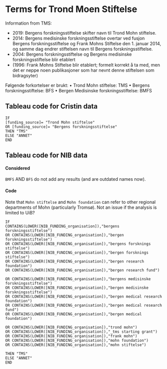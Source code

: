 # Terms for Trond Moen Stiftelse

Information from TMS:
* 2019: Bergens forskningsstiftelse skifter navn til Trond Mohn stiftelse.
* 2014: Bergens medisinske forskningsstiftelse overtar ved fusjon Bergens forskningsstiftelse og Frank Mohns Stiftelse den 1. januar 2014, og samme dag endrer stiftelsen navn til Bergens forskningsstiftelse.
* 2004: Bergens forskningsstiftelse og Bergens medisinske forskningsstiftelse blir etablert 
* (1996: Frank Mohns Stiftelse blir etablert; formelt korrekt å ta med, men det er neppe noen publikasjoner som har nevnt denne stiftelsen som bidragsyter)
 
Følgende forkortelser er brukt:
•	Trond Mohn stiftelse: TMS
•	Bergens forskningsstiftelse: BFS
•	Bergen Medisinske forskningsstiftelse: BMFS

## Tableau code for Cristin data

```
IF 
[funding_source]= "Trond Mohn stiftelse" 
OR [funding_source]= "Bergens forskningsstiftelse" 
THEN "TMS"
ELSE "ANNET"
END
```

## Tableau code for NIB data

#### Considered

`BMFS` AND `BFS` do not add any results (and are outdated names now). 

#### Code

Note that `Mohn stiftelse` and `Mohn foundation` can refer to other regional departments of Mohn (particularly Tromsø). Not an issue if the analysis is limited to UiB?

```
IF 
CONTAINS(LOWER([NIB_FUNDING_organisation]),"bergens forskningsstiftelse")
OR CONTAINS(LOWER([NIB_FUNDING_organisation]),"bergen forskningsstiftelse")
OR CONTAINS(LOWER([NIB_FUNDING_organisation]),"bergens forsknings stiftelse")
OR CONTAINS(LOWER([NIB_FUNDING_organisation]),"bergen forsknings stiftelse")
OR CONTAINS(LOWER([NIB_FUNDING_organisation]),"bergen research foundation")
OR CONTAINS(LOWER([NIB_FUNDING_organisation]),"bergen research fund")

OR CONTAINS(LOWER([NIB_FUNDING_organisation]),"bergens medisinske forskningsstiftelse")
OR CONTAINS(LOWER([NIB_FUNDING_organisation]),"bergen medisinske forskningsstiftelse")
OR CONTAINS(LOWER([NIB_FUNDING_organisation]),"bergen medical research foundation")
OR CONTAINS(LOWER([NIB_FUNDING_organisation]),"bergen medical research fund")
OR CONTAINS(LOWER([NIB_FUNDING_organisation]),"bergen medical foundation")

OR CONTAINS(LOWER([NIB_FUNDING_organisation]),"trond mohn")
OR CONTAINS(LOWER([NIB_FUNDING_organisation]),"_tms starting grant")
OR CONTAINS(LOWER([NIB_FUNDING_organisation]),"frank mohn")
OR CONTAINS(LOWER([NIB_FUNDING_organisation]),"mohn foundation")
OR CONTAINS(LOWER([NIB_FUNDING_organisation]),"mohn stiftelse")
 
THEN "TMS"
ELSE "ANNET"
END
```
